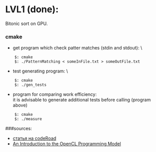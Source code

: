 # LVL1 (done):

Bitonic sort on GPU.

### cmake

* get program which check patter matches (stdin and stdout): \
````  
    $: cmake
    $: ./PatternMatching < someInFile.txt > someOutFile.txt
````
* test generating program: \
````  
    $: cmake
    $: ./gen_tests
````
* program for comparing work efficiency: \
  it is advisable to generate additional tests before calling (program above)
````  
    $: cmake
    $: ./measure
````

###sources:
* [статья на codeRoad](https://coderoad.ru/26804153/OpenCL-%D0%BA%D0%BE%D0%BD%D1%86%D0%B5%D0%BF%D1%86%D0%B8%D1%8F-%D1%80%D0%B0%D0%B1%D0%BE%D1%87%D0%B5%D0%B9-%D0%B3%D1%80%D1%83%D0%BF%D0%BF%D1%8B)
* [An Introduction to the OpenCL Programming Model](https://cims.nyu.edu/~schlacht/OpenCLModel.pdf)
